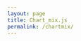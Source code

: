 ```yaml
---
layout: page
title: Chart_mix.js
permalink: /chartmix/
---
```


<script src="http://cdnjs.cloudflare.com/ajax/libs/moment.js/2.13.0/moment.min.js"></script>
<script src="http://cdnjs.cloudflare.com/ajax/libs/jquery/2.1.3/jquery.min.js"></script>
<script src="https://cdnjs.cloudflare.com/ajax/libs/Chart.js/2.9.4/Chart.min.js"></script>

<canvas id="canvas" width="400" height="400"></canvas>
<script>
window.onload = function () {
        var ctx       = document.getElementById("canvas").getContext("2d");
        window.myLine = new Chart(ctx, config);
    };
var timeFormat = 'DD/MM/YYYY';

    var config = {
        type:    'line',
        data:    {
            datasets: [
                {
                    label: "US Dates",
                    data: [{
                        x: "04/01/2014", y: 175
                    }, {
                        x: "10/01/2014", y: 175
                    }, {
                        x: "04/01/2015", y: 178
                    }, {
                        x: "10/01/2015", y: 178
                    }],
                    fill: false,
                    borderColor: 'red'
                },
                {
                    label: "UK Dates",
                    data:  [{
                        x: "01/04/2014", y: 175
                    }, {
                        x: "01/10/2014", y: 175
                    }, {
                        x: "01/04/2015", y: 178
                    }, {
                        x: "01/10/2015", y: 178
                    }],
                    fill:  false,
                    borderColor: 'blue'
                }
            ]
        },
        options: {
            responsive: true,
            title:      {
                display: true,
                text:    "Chart.js Time Scale"
            },
            scales:     {
                xAxes: [{
                    type:       "time",
                    time:       {
                        format: timeFormat,
                        tooltipFormat: 'll'
                    },
                    scaleLabel: {
                        display:     true,
                        labelString: 'Date'
                    }
                }],
                yAxes: [{
                    scaleLabel: {
                        display:     true,
                        labelString: 'value'
                    }
                }]
            }
        }
    };
</script>
